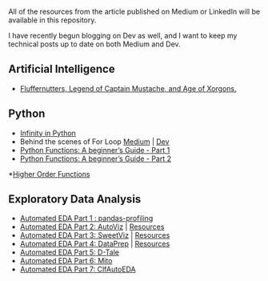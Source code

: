 All of the resources from the article published on Medium or LinkedIn will be available in this repository. 

I have recently begun blogging on Dev as well, and I want to keep my technical posts up to date on both Medium and Dev.

## Artificial Intelligence ##
* [Fluffernutters, Legend of Captain Mustache, and Age of Xorgons.](https://medium.com/@ashutosh.vaidya1190/fluffernutters-legend-of-captain-mustache-and-age-of-xorgons-83dd093dd1ad)

## Python ##
* [Infinity in Python](https://medium.com/@ashutosh.vaidya1190/infinity-in-python-e5c86f9fbf1f)
* Behind the scenes of For Loop [Medium](https://medium.com/@ashutosh.vaidya1190/behind-the-scenes-of-for-loop-f9f0bf108599) | [Dev](https://dev.to/ashutoshvaidya/behind-the-scenes-of-for-loop-3h6h)
* [Python Functions: A beginner’s Guide - Part 1](https://medium.com/@ashutosh.vaidya1190/python-functions-a-beginners-guide-part-1-a43e6de91023)
* [Python Functions: A beginner’s Guide - Part 2](https://medium.com/@ashutosh.vaidya1190/python-functions-a-beginners-guide-part-2-d351bb3d2ec1)

*[Higher Order Functions](https://dev.to/ashutoshvaidya/higher-order-functions-1n8f)

## Exploratory Data Analysis ##
* [Automated EDA Part 1 : pandas-profiling](https://www.linkedin.com/posts/ashutoshvaidya11_automated-eda-using-pandas-profiling-krish-activity-6980487122956746752-uGpF?utm_source=share&utm_medium=member_desktop)
* [Automated EDA Part 2: AutoViz](https://www.linkedin.com/posts/ashutoshvaidya11_automated-eda-autoviz-activity-6981500386993942528-d1uj?utm_source=share&utm_medium=member_desktop) | [Resources](https://github.com/ashutosh-vaidya/My-Writings/blob/main/automatedEDA/Automated%20EDA%20-%20AutoViz.ipynb)
* [Automated EDA Part 3: SweetViz](https://www.linkedin.com/posts/ashutoshvaidya11_github-community-linkedin-activity-6982274673057107968-5GTC?utm_source=share&utm_medium=member_desktop) | [Resources](https://github.com/ashutosh-vaidya/My-Writings/blob/main/automatedEDA/Automated%20EDA%20-%20Sweetviz.ipynb)
* [Automated EDA Part 4: DataPrep](https://www.linkedin.com/posts/ashutoshvaidya11_eda-using-dataprep-activity-6983039902300950528-Ttrg?utm_source=share&utm_medium=member_desktop) | [Resources](https://github.com/ashutosh-vaidya/My-Writings/blob/main/automatedEDA/Automated%20EDA%20-%20dataprep.ipynb)
* [Automated EDA Part 5: D-Tale](https://www.linkedin.com/posts/ashutoshvaidya11_github-community-linkedin-activity-6983674546633510912-xmx0?utm_source=share&utm_medium=member_desktop)
* [Automated EDA Part 6: Mito](https://www.linkedin.com/posts/ashutoshvaidya11_automated-python-code-generation-with-mito-activity-6984720047248162816-tH8k?utm_source=share&utm_medium=member_desktop)
* [Automated EDA Part 7: ClfAutoEDA](https://www.linkedin.com/posts/ashutoshvaidya11_automated-eda-activity-6997839526681292800-jd6m?utm_source=share&utm_medium=member_desktop)
